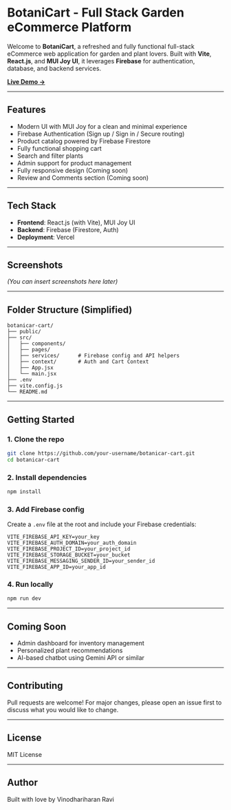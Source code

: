 
# BotaniCart - Full Stack Garden eCommerce Platform

Welcome to **BotaniCart**, a refreshed and fully functional full-stack eCommerce web application for garden and plant lovers. Built with **Vite**, **React.js**, and **MUI Joy UI**, it leverages **Firebase** for authentication, database, and backend services.

**[Live Demo →](https://botani-cart.vercel.app/)**

---

## Features

- Modern UI with MUI Joy for a clean and minimal experience
- Firebase Authentication (Sign up / Sign in / Secure routing)
- Product catalog powered by Firebase Firestore
- Fully functional shopping cart
- Search and filter plants
- Admin support for product management
- Fully responsive design (Coming soon)
- Review and Comments section (Coming soon)

---

## Tech Stack

- **Frontend**: React.js (with Vite), MUI Joy UI
- **Backend**: Firebase (Firestore, Auth)
- **Deployment**: Vercel

---

## Screenshots

*(You can insert screenshots here later)*

---

## Folder Structure (Simplified)

```
botanicar-cart/
├── public/
├── src/
│   ├── components/
│   ├── pages/
│   ├── services/      # Firebase config and API helpers
│   ├── context/       # Auth and Cart Context
│   ├── App.jsx
│   └── main.jsx
├── .env
├── vite.config.js
└── README.md
```

---

## Getting Started

### 1. Clone the repo

```bash
git clone https://github.com/your-username/botanicar-cart.git
cd botanicar-cart
```

### 2. Install dependencies

```bash
npm install
```

### 3. Add Firebase config

Create a `.env` file at the root and include your Firebase credentials:

```env
VITE_FIREBASE_API_KEY=your_key
VITE_FIREBASE_AUTH_DOMAIN=your_auth_domain
VITE_FIREBASE_PROJECT_ID=your_project_id
VITE_FIREBASE_STORAGE_BUCKET=your_bucket
VITE_FIREBASE_MESSAGING_SENDER_ID=your_sender_id
VITE_FIREBASE_APP_ID=your_app_id
```

### 4. Run locally

```bash
npm run dev
```

---

## Coming Soon

- Admin dashboard for inventory management  
- Personalized plant recommendations  
- AI-based chatbot using Gemini API or similar  

---

## Contributing

Pull requests are welcome! For major changes, please open an issue first to discuss what you would like to change.

---

## License

MIT License

---

## Author

Built with love by Vinodhariharan Ravi
